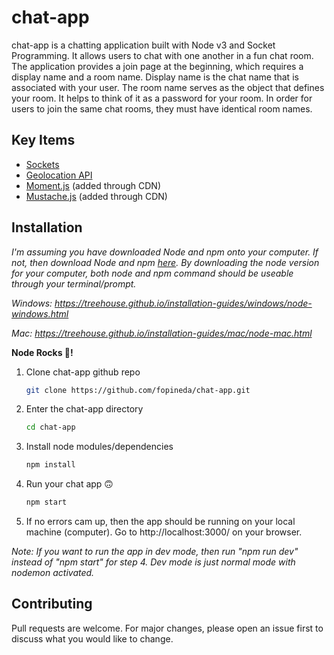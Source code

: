 # chat-app
 chat-app is a chatting application built with Node v3 and Socket Programming. It allows users to chat with one another in a fun chat room. The application provides a join page at the beginning, which requires a display name and a room name. Display name is the chat name that is associated with your user. The room name serves as the object that defines your room. It helps to think of it as a password for your room. In order for users to join the same chat rooms, they must have identical room names.
 


  ## Key Items
  - [Sockets](https://socket.io/)
  - [Geolocation API](https://developer.mozilla.org/en-US/docs/Web/API/Geolocation_API)
  - [Moment.js](https://momentjs.com/) (added through CDN)
  - [Mustache.js](https://mustache.github.io/) (added through CDN)


## Installation
_I'm assuming you have downloaded Node and npm onto your computer. If not, then download Node and npm [here](https://nodejs.org/en/download/). By downloading the node version for your computer, both node and npm command should be useable through your terminal/prompt._

_Windows: https://treehouse.github.io/installation-guides/windows/node-windows.html_

_Mac: https://treehouse.github.io/installation-guides/mac/node-mac.html_

__Node Rocks 💚!__


1. Clone chat-app github repo
    ```bash
    git clone https://github.com/fopineda/chat-app.git
    ```
2. Enter the chat-app directory
    ```bash
    cd chat-app
    ```
3. Install node modules/dependencies
    ```bash
    npm install
    ```
4. Run your chat app 🙃
    ```bash
    npm start
    ```
5. If no errors cam up, then the app should be running on your local machine (computer). Go to http://localhost:3000/ on your browser.


_Note: If you want to run the app in dev mode, then run "npm run dev" instead of "npm start" for step 4. Dev mode is just normal mode with nodemon activated._


## Contributing
Pull requests are welcome. For major changes, please open an issue first to discuss what you would like to change.
